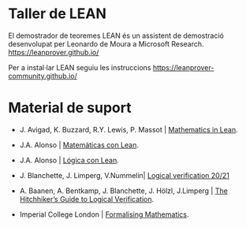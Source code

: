 # Taller de LEAN

El demostrador de teoremes LEAN és un assistent de demostració desenvolupat per Leonardo de Moura a Microsoft Research.
https://leanprover.github.io/

Per a instal·lar LEAN seguiu les instruccions
https://leanprover-community.github.io/

# Material de suport

- J. Avigad, K. Buzzard, R.Y. Lewis, P. Massot | [Mathematics in Lean](https://leanprover-community.github.io/mathematics_in_lean/index.html).

- J.A. Alonso | [Matemáticas con Lean](https://github.com/jaalonso/Matematicas_en_Lean).

- J.A. Alonso | [Lógica con Lean](https://github.com/jaalonso/Logica_con_Lean).

- J. Blanchette, J. Limperg, V.Nummelin| [Logical verification 20/21](https://lean-forward.github.io/logical-verification/2021/index.html)

- A. Baanen, A. Bentkamp, J. Blanchette, J. Hölzl, J.Limperg | [The Hitchhiker’s Guide to Logical Verification](http://cs.brown.edu/courses/cs1951x/static_files/main.pdf).

- Imperial College London | [Formalising Mathematics](https://github.com/ImperialCollegeLondon/formalising-mathematics).
